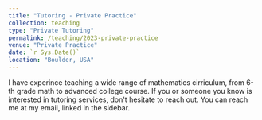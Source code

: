 ```yaml
---
title: "Tutoring - Private Practice"
collection: teaching
type: "Private Tutoring"
permalink: /teaching/2023-private-practice
venue: "Private Practice"
date: `r Sys.Date()`
location: "Boulder, USA"
---
```


I have experince teaching a wide range of mathematics cirriculum, from 6-th grade math to advanced college course. If you or someone you know is interested in tutoring services, don't hesitate to reach out. You can reach me at my email, linked in the sidebar. 